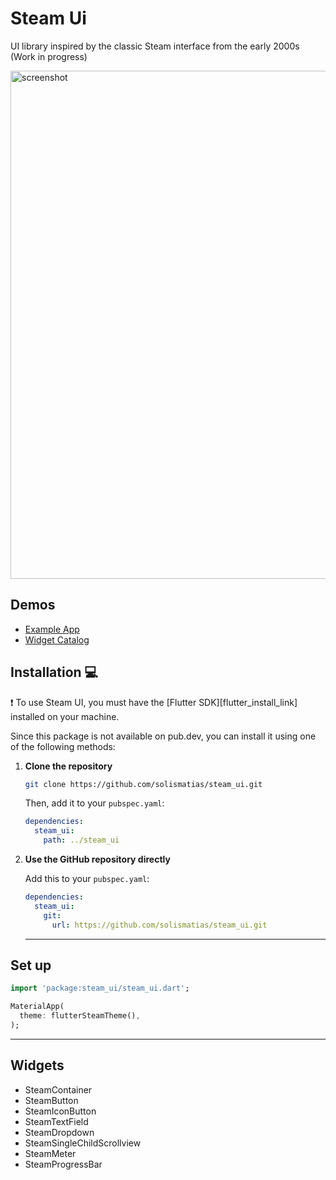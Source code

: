 # Steam Ui

UI library inspired by the classic Steam interface from the early 2000s (Work in progress)

<img width="955" height="813" alt="screenshot" src="https://github.com/user-attachments/assets/78982308-5806-481b-8d88-2c66dd87faf1" />

## Demos

- [Example App](https://saitam.dev/steam_ui/example)
- [Widget Catalog](https://saitam.dev/steam_ui/catalog/)

## Installation 💻

❗ To use Steam UI, you must have the [Flutter SDK][flutter_install_link] installed on your machine.

Since this package is not available on pub.dev, you can install it using one of the following methods:

1. **Clone the repository**

    ```sh
    git clone https://github.com/solismatias/steam_ui.git
    ```

    Then, add it to your `pubspec.yaml`:

    ```yaml
    dependencies:
      steam_ui:
        path: ../steam_ui
    ```

2. **Use the GitHub repository directly**

    Add this to your `pubspec.yaml`:

    ```yaml
    dependencies:
      steam_ui:
        git:
          url: https://github.com/solismatias/steam_ui.git
    ```

   ---

## Set up

```dart
import 'package:steam_ui/steam_ui.dart';

MaterialApp(
  theme: flutterSteamTheme(),
);
````
   ---
## Widgets

 - SteamContainer
 - SteamButton
 - SteamIconButton
 - SteamTextField
 - SteamDropdown
 - SteamSingleChildScrollview
 - SteamMeter
 - SteamProgressBar



